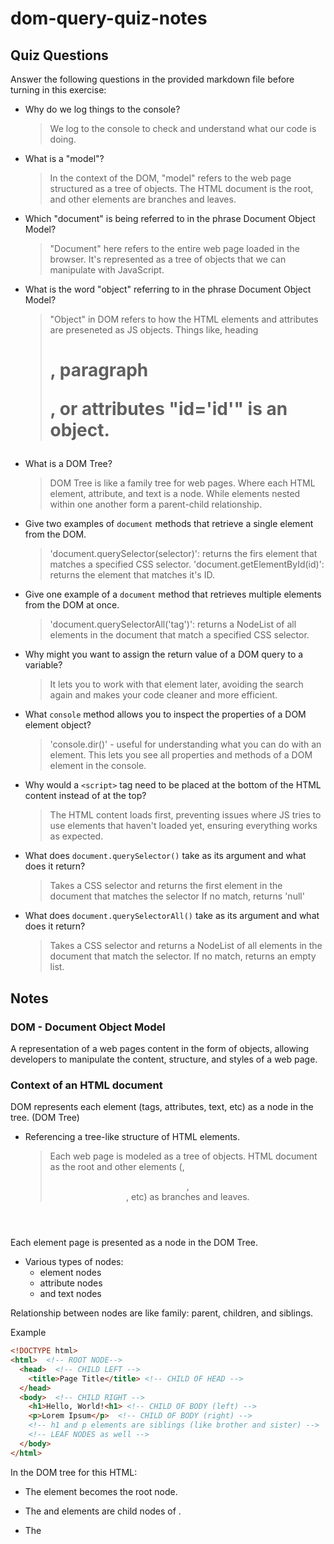 # dom-query-quiz-notes

## Quiz Questions

Answer the following questions in the provided markdown file before turning in this exercise:

- Why do we log things to the console?

  > We log to the console to check and understand what our code is doing.

- What is a "model"?

  > In the context of the DOM, "model" refers to the web page structured as a tree of objects. The HTML document is the root, and other elements are branches and leaves.

- Which "document" is being referred to in the phrase Document Object Model?

  > "Document" here refers to the entire web page loaded in the browser. It's represented as a tree of objects that we can manipulate with JavaScript.

- What is the word "object" referring to in the phrase Document Object Model?

  > "Object" in DOM refers to how the HTML elements and attributes are preseneted as JS objects.
  > Things like, heading <h1>, paragraph <p>, or attributes "id='id'" is an object.

- What is a DOM Tree?

  > DOM Tree is like a family tree for web pages. Where each HTML element, attribute, and text is a node. While elements nested within one another form a parent-child relationship.

- Give two examples of `document` methods that retrieve a single element from the DOM.

  > 'document.querySelector(selector)': returns the firs element that matches a specified CSS selector.
  > 'document.getElementById(id)': returns the element that matches it's ID.

- Give one example of a `document` method that retrieves multiple elements from the DOM at once.

  > 'document.querySelectorAll('tag')': returns a NodeList of all elements in the document that match a specified CSS selector.

- Why might you want to assign the return value of a DOM query to a variable?

  > It lets you to work with that element later, avoiding the search again and makes your code cleaner and more efficient.

- What `console` method allows you to inspect the properties of a DOM element object?

  > 'console.dir()' - useful for understanding what you can do with an element.
  > This lets you see all properties and methods of a DOM element in the console.

- Why would a `<script>` tag need to be placed at the bottom of the HTML content instead of at the top?

  > The HTML content loads first, preventing issues where JS tries to use elements that haven't loaded yet, ensuring everything works as expected.

- What does `document.querySelector()` take as its argument and what does it return?

  > Takes a CSS selector and returns the first element in the document that matches the selector
  > If no match, returns 'null'

- What does `document.querySelectorAll()` take as its argument and what does it return?
  > Takes a CSS selector and returns a NodeList of all elements in the document that match the selector.
  > If no match, returns an empty list.

## Notes

### DOM - Document Object Model

A representation of a web pages content in the form of objects, allowing developers to manipulate the content,
structure, and styles of a web page.

### Context of an HTML document

DOM represents each element (tags, attributes, text, etc) as a node in the tree. (DOM Tree)

- Referencing a tree-like structure of HTML elements.
  > Each web page is modeled as a tree of objects.
  > HTML document as the root
  > and other elements (<body>, <header>, <div>, etc) as branches and leaves.

Each element page is presented as a node in the DOM Tree.

- Various types of nodes:
  - element nodes
  - attribute nodes
  - and text nodes

Relationship between nodes are like family: parent, children, and siblings.

Example

```html
<!DOCTYPE html>
<html>  <!-- ROOT NODE-->
  <head>  <!-- CHILD LEFT -->
    <title>Page Title</title> <!-- CHILD OF HEAD -->
  </head>
  <body>  <!-- CHILD RIGHT -->
    <h1>Hello, World!<h1> <!-- CHILD OF BODY (left) -->
    <p>Lorem Ipsum</p>  <!-- CHILD OF BODY (right) -->
    <!-- h1 and p elements are siblings (like brother and sister) -->
    <!-- LEAF NODES as well -->
  </body>
</html>
```

In the DOM tree for this HTML:

- The <html> element becomes the root node.

- The <head> and <body> elements are child nodes of <html>.

- The <title>, <h1>, <p> elements are further child nodes of <head> and <body> respectively

- The <h1> and <p> elements are sibling nodes because they share the same parent

- The text inside the <title>, <h1>, <p> elements each form their own text nodes.

## Querying the DOM

### 1. `querySelector(selector)`

**Description**: This method returns the first element that matches a specified CSS selector.

**Syntax**:

```javascript
const $element = document.querySelector(selector);
```

**Example**:

```javascript
// Selects the first element with the class 'my-class'
const $element = document.querySelector('.my-class');

// Selects the first <p> element
const $paragraph = document.querySelector('p');

// Selects the first element with the id 'my-id'
const $elementById = document.querySelector('#my-id');
```

**Notes**:

- Use CSS selectors to specify the element (e.g., `.class`, `#id`, `tag`).
- Returns `null` if no matches are found.

### 2. `querySelectorAll(selector)`

**Description**: This method returns a NodeList of all elements in the document that match a specified CSS selector.

**Syntax**:

```javascript
const $elements = document.querySelectorAll(selector);
```

**Example**:

```javascript
// Selects all elements with the class 'my-class'
const $elements = document.querySelectorAll('.my-class');

// Selects all <a> (link) elements
const $links = document.querySelectorAll('a');

// Selects all <div> elements with the class 'container'
const $divs = document.querySelectorAll('div.container');
```

**Notes**:

- The returned NodeList is not live; it doesn't automatically update when the document changes.
- You can iterate over the NodeList using `forEach`.

### 3. `getElementById(id)`

**Description**: This method returns the element that matches its ID.

**Syntax**:

```javascript
const $element = document.getElementById(id);
```

**Example**:

```javascript
// Selects the element with the id 'my-id'
const $element = document.getElementById('my-id');
```

**Notes**:

- IDs should be unique within a document.
- Returns `null` if no element with the specified ID is found.

### 4. `getElementsByClassName(className)`

**Description**: This method returns a live HTMLCollection of all elements that match the specified class.

**Syntax**:

```javascript
const $elements = document.getElementsByClassName(className);
```

**Example**:

```javascript
// Selects all elements with the class 'my-class'
const $elements = document.getElementsByClassName('my-class');
```

**Notes**:

- The returned HTMLCollection is live; it updates automatically when the document changes.
- Use array-like syntax to access individual elements (`$elements[0]`).

### 5. `getElementsByTagName(tagName)`

**Description**: This method returns a live HTMLCollection of all elements that match the specified tag name.

**Syntax**:

```javascript
const $elements = document.getElementsByTagName(tagName);
```

**Example**:

```javascript
// Selects all <div> elements
const $elements = document.getElementsByTagName('div');

// Selects all <p> elements
const $paragraphs = document.getElementsByTagName('p');
```

**Notes**:

- The returned HTMLCollection is live; it updates automatically when the document changes.
- Use array-like syntax to access individual elements (`$elements[0]`).

### Summary

- **`querySelector`** and **`querySelectorAll`**:

  - Flexible, accept any CSS selector.
  - `querySelector` returns the first matching element.
  - `querySelectorAll` returns a static NodeList of all matching elements.

- **`getElementById`**:

  - Targets a single element by its unique ID.
  - Simple and direct, but IDs must be unique.

- **`getElementsByClassName`**:

  - Returns a live HTMLCollection of elements with the specified class.
  - Useful for dynamically updating collections.

- **`getElementsByTagName`**:
  - Returns a live HTMLCollection of elements with the specified tag name.
  - Useful for working with all elements of a specific type (e.g., all `<div>` elements).
